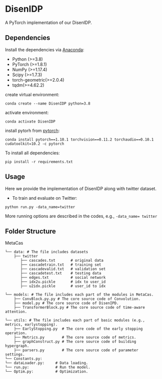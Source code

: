 # DisenIDP

A PyTorch implementation of our DisenIDP.

## Dependencies
Install the dependencies via [Anaconda](https://www.anaconda.com/):
+ Python (>=3.8)
+ PyTorch (>=1.8.1)
+ NumPy (>=1.17.4)
+ Scipy (>=1.7.3)
+ torch-geometric(>=2.0.4)
+ tqdm(>=4.62.2)


create virtual environment:
```
conda create --name DisenIDP python=3.8
```

activate environment:
```
conda activate DisenIDP
```

install pytorh from [pytorch](https://pytorch.org/get-started/previous-versions/):
```
conda install pytorch==1.10.1 torchvision==0.11.2 torchaudio==0.10.1 cudatoolkit=10.2 -c pytorch
```

To install all dependencies:
```
pip install -r requirements.txt
```

## Usage
Here we provide the implementation of DisenIDP along with twitter dataset.

+ To train and evaluate on Twitter:
```
python run.py -data_name=twitter
```
More running options are described in the codes, e.g., `-data_name= twitter`

## Folder Structure

MetaCas
```
└── data: # The file includes datasets
    ├── twitter
       ├── cascades.txt       # original data
       ├── cascadetrain.txt   # training set
       ├── cascadevalid.txt   # validation set
       ├── cascadetest.txt    # testing data
       ├── edges.txt          # social network
       ├── idx2u.pickle       # idx to user_id
       ├── u2idx.pickle       # user_id to idx
       
└── models: # The file includes each part of the modules in MetaCas.
    ├── ConvBlock.py.py # The core source code of Convolution.
    ├── model.py # The core source code of DisenIPD.
    ├── TransformerBlock.py # The core source code of time-aware attention.

└── utils: # The file includes each part of basic modules (e.g., metrics, earlystopping).
    ├── EarlyStopping.py  # The core code of the early stopping operation.
    ├── Metrics.py        # The core source code of metrics.
    ├── graphConstruct.py # The core source code of building hypergraph.
    ├── parsers.py        # The core source code of parameter settings. 
└── Constants.py:    
└── dataLoader.py:     # Data loading.
└── run.py:            # Run the model.
└── Optim.py:          # Optimization.

```
